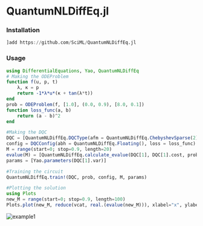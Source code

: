 # QuantumNLDiffEq.jl

### Installation

```julia
]add https://github.com/SciML/QuantumNLDiffEq.jl
```

### Usage

```julia
using DifferentialEquations, Yao, QuantumNLDiffEq
# Making the ODEProblem
function f(u, p, t)
	λ, κ = p
	return -1*λ*u*(κ + tan(λ*t))
end
prob = ODEProblem(f, [1.0], (0.0, 0.9), [8.0, 0.1])
function loss_func(a, b)
	return (a - b)^2
end

#Making the DQC
DQC = [QuantumNLDiffEq.DQCType(afm = QuantumNLDiffEq.ChebyshevSparse(2), fm = chain(6, [put(i=>Ry(0)) for i in 1:6]), cost = [Add([put(6, i=>Z) for i in 1:6])], var = dispatch(EasyBuild.variational_circuit(6,5), :random), N = 6)]
config = DQCConfig(abh = QuantumNLDiffEq.Floating(), loss = loss_func)
M = range(start=0; stop=0.9, length=20)
evalue(M) = [QuantumNLDiffEq.calculate_evalue(DQC[1], DQC[1].cost, prob.u0[1], config.abh, params[1], M[x], M[1]) for x in 1:length(M)]
params = [Yao.parameters(DQC[1].var)]

#Training the circuit
QuantumNLDiffEq.train!(DQC, prob, config, M, params)

#Plotting the solution
using Plots
new_M = range(start=0; stop=0.9, length=100)
Plots.plot(new_M, reduce(vcat, real.(evalue(new_M))), xlabel="x", ylabel="f(x)", legend=false)
```

![example1](https://user-images.githubusercontent.com/51269425/180599519-4e29b5c0-36e9-497b-b63c-db97d14a1050.png)
